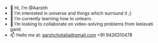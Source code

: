 - 👋 Hi, I’m @Aarshh
- 👀 I’m interested in universe and things which surround it ;)
- 🌱 I’m currently learning how to unlearn.
- 💞️ I’m looking to collaborate on video-solving problems from leelavati ganit.
- 📫 Hello me at: aarshchotalia@gmail.com +91 9426310478

<!---
Aarshh/Aarshh is a ✨ special ✨ repository because its `README.md` (this file) appears on your GitHub profile.
You can click the Preview link to take a look at your changes.
--->
